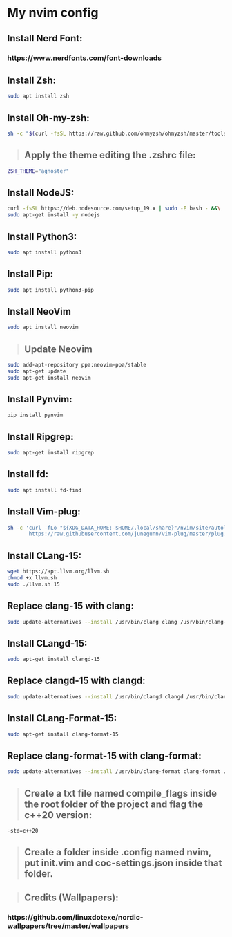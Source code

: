 <h1>My nvim config</h1>

<h2>Install Nerd Font:</h2>
<h3>https://www.nerdfonts.com/font-downloads</h3>

<h2>Install Zsh:</h2>

```bash
sudo apt install zsh
```

<h2>Install Oh-my-zsh:</h2>

```bash
sh -c "$(curl -fsSL https://raw.github.com/ohmyzsh/ohmyzsh/master/tools/install.sh)"
```

> <h2>Apply the theme editing the .zshrc file:</h2>

```bash
ZSH_THEME="agnoster"
```

<h2>Install NodeJS:</h2>

```bash
curl -fsSL https://deb.nodesource.com/setup_19.x | sudo -E bash - &&\
sudo apt-get install -y nodejs
```

<h2>Install Python3:</h2>

```bash
sudo apt install python3
```

<h2>Install Pip:</h2>

```bash
sudo apt install python3-pip
```

<h2>Install NeoVim</h2>
 
 ```bash
sudo apt install neovim
```

> <h2>Update Neovim</h2>

 ```bash
sudo add-apt-repository ppa:neovim-ppa/stable
sudo apt-get update
sudo apt-get install neovim
```

<h2>Install Pynvim:</h2>
 
```bash
pip install pynvim
```

<h2>Install Ripgrep:</h2>

```bash
sudo apt-get install ripgrep
```

<h2>Install fd:</h2>
 
```bash
sudo apt install fd-find
```

<h2>Install Vim-plug:</h2>

```bash
sh -c 'curl -fLo "${XDG_DATA_HOME:-$HOME/.local/share}"/nvim/site/autoload/plug.vim --create-dirs \
       https://raw.githubusercontent.com/junegunn/vim-plug/master/plug.vim'
```

<h2>Install CLang-15:</h2>

```bash
wget https://apt.llvm.org/llvm.sh
chmod +x llvm.sh
sudo ./llvm.sh 15
```

<h2>Replace clang-15 with clang:</h2>

```bash
sudo update-alternatives --install /usr/bin/clang clang /usr/bin/clang-15 100
```

<h2>Install CLangd-15:</h2>

```bash
sudo apt-get install clangd-15
```

<h2>Replace clangd-15 with clangd:</h2>

```bash
sudo update-alternatives --install /usr/bin/clangd clangd /usr/bin/clangd-15 100
```

<h2>Install CLang-Format-15:</h2>

```bash
sudo apt-get install clang-format-15
```

<h2>Replace clang-format-15 with clang-format:</h2>

```bash
sudo update-alternatives --install /usr/bin/clang-format clang-format /usr/bin/clang-format-15 100
```

> <h2>Create a txt file named compile_flags inside the root folder of the project and flag the c++20 version:</h2>

```bash
-std=c++20
```

> <h2>Create a folder inside .config named nvim, put init.vim and coc-settings.json inside that folder.</h2>

> <h2>Credits (Wallpapers):</h2>
<h3>https://github.com/linuxdotexe/nordic-wallpapers/tree/master/wallpapers</h3>
